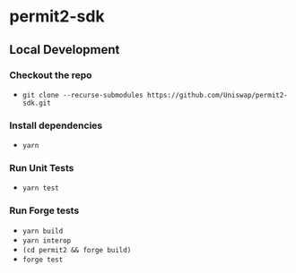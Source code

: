 # permit2-sdk

## Local Development

### Checkout the repo
- `git clone --recurse-submodules https://github.com/Uniswap/permit2-sdk.git`

### Install dependencies
- `yarn`

### Run Unit Tests
- `yarn test`

### Run Forge tests
- `yarn build`
- `yarn interop`
- `(cd permit2 && forge build)`
- `forge test`


